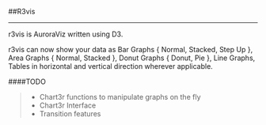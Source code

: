 ##R3vis
- - -
r3vis is AuroraViz written using D3.

r3vis can now show your data as Bar Graphs { Normal, Stacked, Step Up }, Area Graphs { Normal, Stacked }, Donut Graphs { Donut, Pie }, Line Graphs, Tables in horizontal and vertical direction wherever applicable.

####TODO
> - Chart3r functions to manipulate graphs on the fly
> - Chart3r Interface
> - Transition features
>